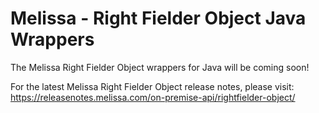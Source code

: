 # Melissa - Right Fielder Object Java Wrappers

The Melissa Right Fielder Object wrappers for Java will be coming soon!

For the latest Melissa Right Fielder Object release notes, please visit: https://releasenotes.melissa.com/on-premise-api/rightfielder-object/
